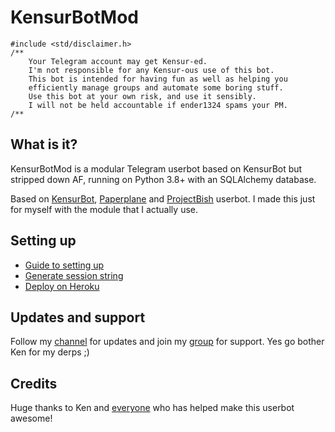 # KensurBotMod

```
#include <std/disclaimer.h>
/**
    Your Telegram account may get Kensur-ed.
    I'm not responsible for any Kensur-ous use of this bot.
    This bot is intended for having fun as well as helping you
    efficiently manage groups and automate some boring stuff.
    Use this bot at your own risk, and use it sensibly.
    I will not be held accountable if ender1324 spams your PM.
/**
```

## What is it?

KensurBotMod is a modular Telegram userbot based on KensurBot but stripped down AF, running on Python 3.8+ with an SQLAlchemy database.

Based on [KensurBot](https://github.com/KenHV/KensurBot/tree/sql-extended), [Paperplane](https://github.com/RaphielGang/Telegram-UserBot) and [ProjectBish](https://github.com/adekmaulana/ProjectBish) userbot.
I made this just for myself with the module that I actually use.

## Setting up

- [Guide to setting up](https://kenharris.xyz/userbot.html)
- [Generate session string](http://sessiongen.kenhv.repl.run)
- [Deploy on Heroku](https://heroku.com/deploy?template=https://github.com/SreekanthPalakurthi/PaperplaneExtended/tree/sql-extended)

## Updates and support

Follow my [channel](https://t.me/KenVerse) for updates and join my [group](https://t.me/KensurOT) for support.
Yes go bother Ken for my derps ;)

## Credits

Huge thanks to Ken and [everyone](https://github.com/KenHV/KensurBot/graphs/contributors) who has helped make this userbot awesome!</p>
